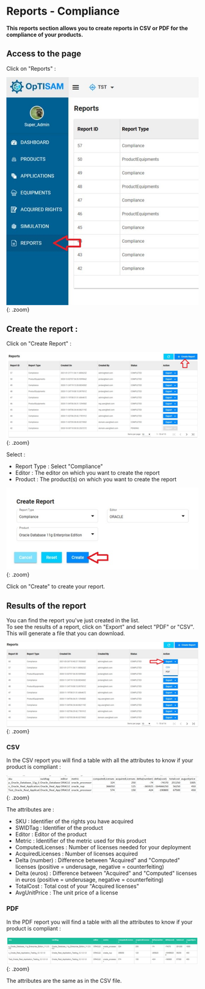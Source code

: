<link rel="stylesheet" href="../../../../css/enlargeImage.css" />

# Reports - Compliance

**This reports section allows you to create reports in CSV or PDF for the compliance of your products.**

## Access to the page

Click on "Reports" : 

![select APM](../../../img/exploring/reports/complianceAccess.jpg){: .zoom}

## Create the report : 

Click on "Create Report" : 

![select APM](../../../img/exploring/reports/complianceFirst.jpg){: .zoom}

Select :  
- Report Type : Select "Compliance"  
- Editor : The editor on which you want to create the report  
- Product : The product(s) on which you want to create the report  

![select APM](../../../img/exploring/reports/complianceSecond.jpg){: .zoom}

Click on "Create" to create your report.

## Results of the report

You can find the report you've just created in the list.  
To see the results of a report, click on "Export" and select "PDF" or "CSV". This will generate a file that you can download.

![select APM](../../../img/exploring/reports/complianceThird.jpg){: .zoom}

### CSV

In the CSV report you will find a table with all the attributes to know if your product is compliant : 

![select APM](../../../img/exploring/reports/complianceCSV.jpg){: .zoom}

The attributes are :  
- SKU : Identifier of the rights you have acquired  
- SWIDTag : Identifier of the product  
- Editor : Editor of the product  
- Metric : Identifier of the metric used for this product  
- ComputedLicenses : Number of licenses needed for your deployment  
- AcquiredLicenses : Number of licenses acquired  
- Delta (number) : Difference between "Acquired" and "Computed" licenses (positive = underusage, negative = counterfeiting)  
- Delta (euros) : Difference between "Acquired" and "Computed" licenses in euros (positive = underusage, negative = counterfeiting)  
- TotalCost : Total cost of your "Acquired licenses"  
- AvgUnitPrice : The unit price of a license  

### PDF

In the PDF report you will find a table with all the attributes to know if your product is compliant : 

![select APM](../../../img/exploring/reports/compliancePDF.jpg){: .zoom}

The attributes are the same as in the CSV file.

<script src="../../../../js/zoomImage.js"></script>